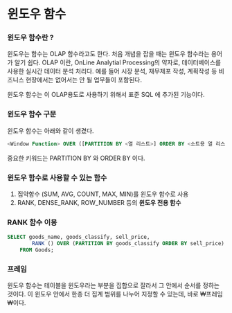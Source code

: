 <!-- TITLE: 윈도우 함수 -->
<!-- SUBTITLE: A quick summary of 윈도우 함수 -->

# 윈도우 함수

### 윈도우 함수란 ?

윈도우는 함수는 OLAP 함수라고도 한다. 처음 개념을 잡을 때는 윈도우 함수라는 용어가 알기 쉽다.
OLAP 이란, OnLine Analytial Processing의 약자로, 데이터베이스를 사용한 실시간 데이터 분석 처리다. 
예를 들어 시장 분석, 재무제포 작성, 계획작성 등 비즈니스 현장에서는 없어서는 안 될 업무들이 포함된다.

윈도우 함수는 이 OLAP용도로 사용하기 위해서 표준 SQL 에 추가된 기능이다.


### 윈도우 함수 구문

윈도우 함수는 아래와 같이 생겼다.


```sql
<Window Function> OVER ([PARTITION BY <열 리스트>] ORDER BY <소트용 열 리스트>)
```

중요한 키워드는 PARTITION BY 와 ORDER BY 이다.


### 윈도우 함수로 사용할 수 있는 함수

1. 집약함수 (SUM, AVG, COUNT, MAX, MIN)를 윈도우 함수로 사용
2. RANK, DENSE_RANK, ROW_NUMBER 등의 **윈도우 전용 함수**


### RANK 함수 이용


```sql
SELECT goods_name, goods_classify, sell_price,
		RANK () OVER (PARTITION BY goods_classify ORDER BY sell_price) AS ranking
	FROM Goods;
```


### 프레임

윈도우 함수는 테이블을 윈도우라는 부분을 집합으로 잘라서 그 안에서 순서를 정하는 것이다. 이 윈도우 안에서 한층 더 집계 범위를 나누어 지정할 수 있는데, 바로 ₩프레임₩이다.
